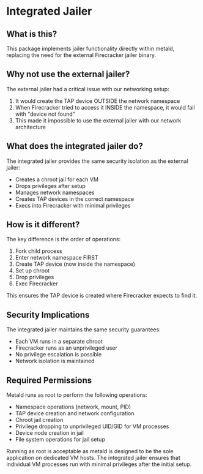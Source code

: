 # Integrated Jailer

## What is this?

This package implements jailer functionality directly within metald, replacing the need for the external Firecracker jailer binary.

## Why not use the external jailer?

The external jailer had a critical issue with our networking setup:
1. It would create the TAP device OUTSIDE the network namespace
2. When Firecracker tried to access it INSIDE the namespace, it would fail with "device not found"
3. This made it impossible to use the external jailer with our network architecture

## What does the integrated jailer do?

The integrated jailer provides the same security isolation as the external jailer:
- Creates a chroot jail for each VM
- Drops privileges after setup
- Manages network namespaces
- Creates TAP devices in the correct namespace
- Execs into Firecracker with minimal privileges

## How is it different?

The key difference is the order of operations:
1. Fork child process
2. Enter network namespace FIRST
3. Create TAP device (now inside the namespace)
4. Set up chroot
5. Drop privileges
6. Exec Firecracker

This ensures the TAP device is created where Firecracker expects to find it.

## Security Implications

The integrated jailer maintains the same security guarantees:
- Each VM runs in a separate chroot
- Firecracker runs as an unprivileged user
- No privilege escalation is possible
- Network isolation is maintained

## Required Permissions

Metald runs as root to perform the following operations:
- Namespace operations (network, mount, PID)
- TAP device creation and network configuration
- Chroot jail creation
- Privilege dropping to unprivileged UID/GID for VM processes
- Device node creation in jail
- File system operations for jail setup

Running as root is acceptable as metald is designed to be the sole application on dedicated VM hosts. The integrated jailer ensures that individual VM processes run with minimal privileges after the initial setup.